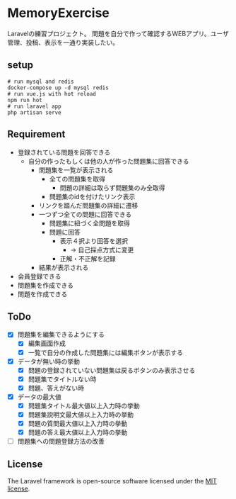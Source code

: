 # MemoryExercise
Laravelの練習プロジェクト。
問題を自分で作って確認するWEBアプリ。ユーザ管理、投稿、表示を一通り実装したい。

## setup

    # run mysql and redis
    docker-compose up -d mysql redis
    # run vue.js with hot reload
    npm run hot
    # run laravel app
    php artisan serve

## Requirement
- 登録されている問題を回答できる
  - 自分の作ったもしくは他の人が作った問題集に回答できる
    - 問題集を一覧が表示される
      - 全ての問題集を取得
        - 問題の詳細は取らず問題集のみ全取得
      - 問題集のidを付けたリンク表示
    - リンクを踏んだ問題集の詳細に遷移
    - 一つずつ全ての問題に回答できる
      - 問題集に紐づく全問題を取得
      - 問題に回答
        - 表示４択より回答を選択
          - → 自己採点方式に変更
        - 正解・不正解を記録
    - 結果が表示される
- 会員登録できる
- 問題集を作成できる
- 問題を作成できる

## ToDo
- [x] 問題集を編集できるようにする
  - [x] 編集画面作成
  - [x] 一覧で自分の作成した問題集には編集ボタンが表示する
- [x] データが無い時の挙動
  - [x] 問題の登録されていない問題集は戻るボタンのみ表示させる
  - [x] 問題集でタイトルない時
  - [x] 問題、答えがない時
- [x] データの最大値
  - [x] 問題集タイトル最大値以上入力時の挙動
  - [x] 問題集説明文最大値以上入力時の挙動
  - [x] 問題の質問最大値以上入力時の挙動
  - [x] 問題の答え最大値以上入力時の挙動
- [ ] 問題集への問題登録方法の改善

## License
The Laravel framework is open-source software licensed under the [MIT license](https://opensource.org/licenses/MIT).

